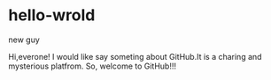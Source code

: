 # hello-wrold
new guy

Hi,everone! I would like say someting about GitHub.It is a charing and mysterious platfrom.
So, welcome to GitHub!!!
